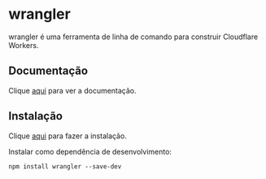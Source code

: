 # wrangler

wrangler é uma ferramenta de linha de comando para construir Cloudflare Workers.

## Documentação

Clique [aqui](https://github.com/cloudflare/wrangler2) para ver a documentação.

## Instalação

Clique [aqui](https://www.npmjs.com/package/wrangler) para fazer a instalação.

Instalar como dependência de desenvolvimento:

```
npm install wrangler --save-dev
```